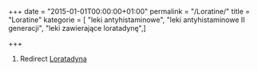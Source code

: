 +++
date = "2015-01-01T00:00:00+01:00"
permalink = "/Loratine/"
title = "Loratine"
kategorie = [ "leki antyhistaminowe", "leki antyhistaminowe II generacji", "leki zawierające loratadynę",]

+++

1.  Redirect [Loratadyna](/atopedia/Loratadyna "wikilink")
